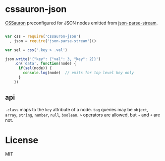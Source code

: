 # cssauron-json

[CSSauron](http://npm.im/cssauron) preconfigured for JSON nodes 
emitted from [json-parse-stream](http://npm.im/json-parse-stream).

```javascript

var css = require('cssauron-json')
  , json = require('json-parse-stream')()

var sel = css('.key > .val')

json.write('{"key": {"val": 3, "key": 2}}')
    .on('data', function(node) {
      if(sel(node)) {
        console.log(node)  // emits for top level key only
      }
    })

```

## api

`.class` maps to the `key` attribute of a node.
`tag` queries may be `object`, `array`, `string`, `number`, `null`, `boolean`.
`>` operators are allowed, but `~` and `+` are not.

# License

MIT
